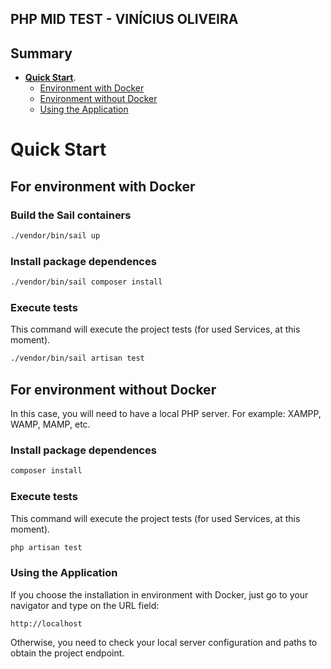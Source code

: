 ## PHP MID TEST - VINÍCIUS OLIVEIRA


## Summary
- **[Quick Start](#quick-start)**.
  - [Environment with Docker](#for-environment-with-docker)
  - [Environment without Docker](#for-environment-without-docker)
  - [Using the Application](#using-the-application)

# Quick Start

## For environment with Docker

### Build the Sail containers

```sh
./vendor/bin/sail up
```

### Install package dependences

```sh
./vendor/bin/sail composer install
```


### Execute tests

This command will execute the project tests (for used Services, at this moment).

```sh
./vendor/bin/sail artisan test
```

## For environment without Docker
In this case, you will need to have a local PHP server. For example: XAMPP, WAMP, MAMP, etc.

### Install package dependences

```sh
composer install
```
### Execute tests

This command will execute the project tests (for used Services, at this moment).

```sh
php artisan test
```

### Using the Application

If you choose the installation in environment with Docker, just go to your navigator and type on the URL field:

```http request
http://localhost
```

Otherwise, you need to check your local server configuration and paths to obtain the project endpoint.

